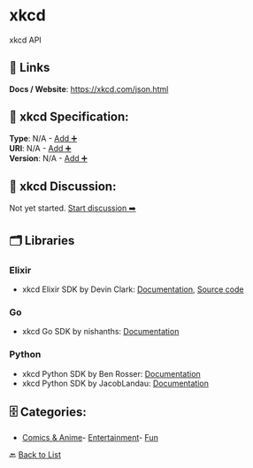 # xkcd

xkcd API

##  🔗 Links
**Docs / Website**: https://xkcd.com/json.html

## 🧬 xkcd Specification:
**Type**: N/A - [Add ➕](https://github.com/apis-list/apis-list/edit/main/apis/xkcd/xkcd.yaml)  
**URI**: N/A - [Add ➕](https://github.com/apis-list/apis-list/edit/main/apis/xkcd/xkcd.yaml)  
**Version**: N/A - [Add ➕](https://github.com/apis-list/apis-list/edit/main/apis/xkcd/xkcd.yaml)

## 💬 xkcd Discussion:
Not yet started. [Start discussion ➡️](https://github.com/apis-list/apis-list/discussions/new)

## 🗂️ Libraries
### Elixir
- xkcd Elixir SDK by Devin Clark: [Documentation](https://libraries.io/hex/xkcd), [Source code](https://github.com/notdevinclark/xkcd)
### Go
- xkcd Go SDK by nishanths: [Documentation](https://github.com/nishanths/go-xkcd)
### Python
- xkcd Python SDK by Ben Rosser: [Documentation](https://pypi.python.org/pypi/xkcd/)
- xkcd Python SDK by JacobLandau: [Documentation](https://github.com/JacobLandau/pykcd)


## 🗄️ Categories:
- [Comics & Anime](https://github.com/apis-list/apis-list#comics--anime-)- [Entertainment](https://github.com/apis-list/apis-list#entertainment-)- [Fun](https://github.com/apis-list/apis-list#fun-)

🔙  [Back to List](https://github.com/apis-list/apis-list)
